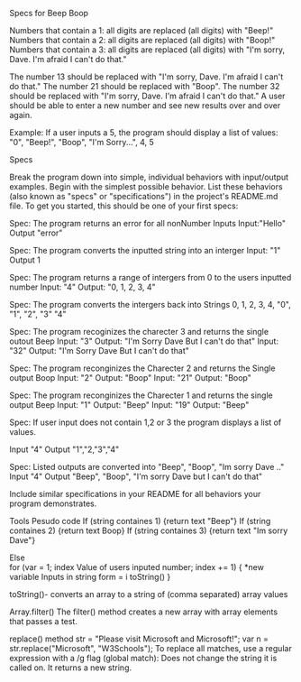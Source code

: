 Specs for Beep Boop



Numbers that contain a 1: all digits are replaced (all digits) with "Beep!"
Numbers that contain a 2: all digits are replaced (all digits) with "Boop!"
Numbers that contain a 3: all digits are replaced (all digits) with "I'm sorry, Dave. I'm afraid I can't do that."

The number 13 should be replaced with "I'm sorry, Dave. I'm afraid I can't do that."
The number 21 should be replaced with "Boop".
The number 32 should be replaced with "I'm sorry, Dave. I'm afraid I can't do that."
A user should be able to enter a new number and see new results over and over again.

Example: If a user inputs a 5, the program should display a list of values: "0", "Beep!", "Boop", "I'm Sorry...", 4, 5

Specs

Break the program down into simple, individual behaviors with input/output examples. Begin with the simplest possible behavior. List these behaviors (also known as "specs" or "specifications") in the project's README.md file. To get you started, this should be one of your first specs:


Spec: The program returns an error for all nonNumber Inputs
Input:"Hello"
Output "error"

Spec: The program converts the inputted string into an interger
Input: "1"
Output 1

Spec: The program returns a range of intergers from 0 to the users inputted number
Input: "4"
Output: "0, 1, 2, 3, 4"

Spec: The program converts the intergers back into Strings
0, 1, 2, 3, 4,
"0", "1", "2", "3" "4"


Spec: The program recoginizes the charecter 3 and returns the single outout Beep
Input: "3"
Output: "I'm Sorry Dave But I can't do that"
Input: "32"
Output: "I'm Sorry Dave But I can't do that"

Spec: The program reconginizes the Charecter 2 and returns the Single output Boop
Input: "2"
Output: "Boop"
Input: "21"
Output: "Boop"

Spec: The program reconginizes the Charecter 1 and returns the single output Beep
Input: "1"
Output: "Beep"
Input: "19"
Output: "Beep"

Spec: If user input does not contain 1,2 or 3 the program displays a list of values.

Input "4"
Output "1","2,"3","4"

Spec: Listed outputs are converted into "Beep", "Boop", "Im sorry Dave .."
Input "4"
Output "Beep", "Boop", "I'm sorry Dave but I can't do that"





Include similar specifications in your README for all behaviors your program demonstrates.


Tools 
Pesudo code 
If (string containes 1)
  {return text "Beep"}
If (string containes 2)
  {return text Boop}
If (string containes 3)
  {return text "Im sorry Dave"}

Else  
for (var  = 1; index  Value of users inputed number; index += 1) {
 *new variable Inputs in string form = i toString()
}


toString()- converts an array to a string of (comma separated) array values

Array.filter()
The filter() method creates a new array with array elements that passes a test.


replace() method 
str = "Please visit Microsoft and Microsoft!";
var n = str.replace("Microsoft", "W3Schools");
To replace all matches, use a regular expression with a /g flag (global match):
Does not change the string it is called on. It returns a new string.